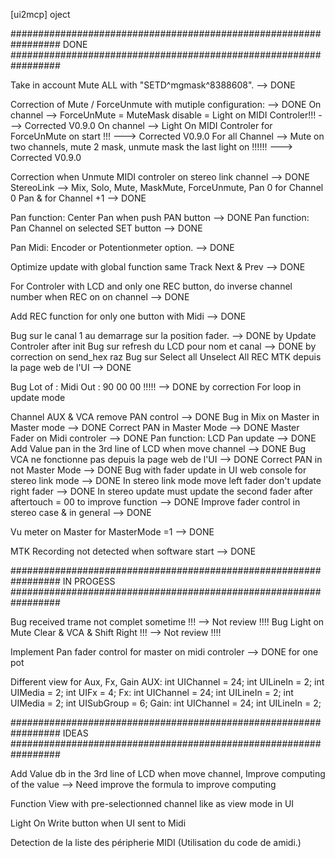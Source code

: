[ui2mcp] oject

#################################################################
    DONE
#################################################################

Take in account Mute ALL with "SETD^mgmask^8388608".  --> DONE

Correction of Mute / ForceUnmute with mutiple configuration:  --> DONE
    On channel --> ForceUnMute = MuteMask disable = Light on MIDI Controler!!!  ---> Corrected V0.9.0
    On channel --> Light On MIDI Controler for ForceUnMute on start !!!  ---> Corrected V0.9.0
    For all Channel --> Mute on two channels, mute 2 mask, unmute mask the last light on !!!!!!  ---> Corrected V0.9.0

Correction when Unmute MIDI controler on stereo link channel --> DONE
    StereoLink --> Mix, Solo, Mute, MaskMute, ForceUnmute, Pan 0 for Channel 0 Pan & for Channel +1 --> DONE

Pan function: Center Pan when push PAN button  --> DONE
Pan function: Pan Channel on selected SET button  --> DONE

Pan Midi: Encoder or Potentionmeter option.  --> DONE

Optimize update with global function same Track Next & Prev  --> DONE

For Controler with LCD and only one REC button, do inverse channel number when REC on on channel  --> DONE

Add REC function for only one button with Midi  --> DONE

Bug sur le canal 1 au demarrage sur la position fader. --> DONE by Update Controler after init
Bug sur refresh du LCD pour nom et canal --> DONE by correction on send_hex raz
Bug sur Select all Unselect All REC MTK depuis la page web de l'UI --> DONE

Bug Lot of : Midi Out : 90 00 00 !!!!! --> DONE by correction For loop in update mode

Channel AUX & VCA remove PAN control --> DONE
Bug in Mix on Master in Master mode  --> DONE
Correct PAN in Master Mode --> DONE
Master Fader on Midi controler --> DONE
Pan function: LCD Pan update --> DONE
Add Value pan in the 3rd line of LCD when move channel --> DONE
Bug VCA ne fonctionne pas depuis la page web de l'UI --> DONE
Correct PAN in not Master Mode --> DONE
Bug with fader update in UI web console for stereo link mode --> DONE
In stereo link mode move left fader don't update right fader --> DONE
In stereo update must update the second fader after aftertouch = 00 to improve function --> DONE
Improve fader control in stereo case & in general  --> DONE

Vu meter on Master for MasterMode =1 --> DONE

MTK Recording not detected when software start --> DONE

#################################################################
    IN PROGESS
#################################################################

Bug received trame not complet sometime !!!  --> Not review !!!!
Bug Light on Mute Clear & VCA & Shift Right !!!  --> Not review !!!!

Implement Pan fader control for master on midi controler --> DONE for one pot

Different view for Aux, Fx, Gain
AUX:
	int UIChannel = 24;
	int UILineIn = 2;
	int UIMedia = 2;
	int UIFx = 4;
Fx:
	int UIChannel = 24;
	int UILineIn = 2;
	int UIMedia = 2;
	int UISubGroup = 6;
Gain:
	int UIChannel = 24;
	int UILineIn = 2;


#################################################################
    IDEAS
#################################################################

Add Value db in the 3rd line of LCD when move channel, Improve computing of the value --> Need improve the formula to improve computing

Function View with pre-selectionned channel like as view mode in UI

Light On Write button when UI sent to Midi

Detection de la liste des péripherie MIDI (Utilisation du code de amidi.)
